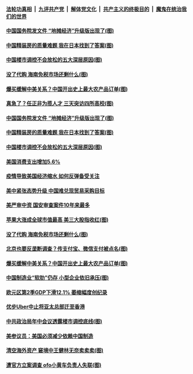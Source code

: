 ####  [法轮功真相](../../../../basic/blob/master/README.md?t=08021331) &nbsp;|&nbsp; [九评共产党](../../../../9ping.md/blob/master/README.md?t=08021331) &nbsp;|&nbsp; [解体党文化](../../../../jtdwh.md/blob/master/README.md?t=08021331)  &nbsp;|&nbsp; [共产主义的终极目的](../../../../gczydzjmd.md/blob/master/README.md?t=08021331) &nbsp;|&nbsp; [魔鬼在统治我们的世界](../../../../mgztzwmdsj.md/blob/master/README.md?t=08021331) 

#### [中国国务院发文件 “地摊经济”升级版出现了(图)](../pages/p5/941570.md?t=08021331) 

#### [中国精装房的质量难题 我在日本找到了答案(图)](../pages/p5/941598.md?t=08021331) 

#### [中国楼市调控不会放松的五大深层原因(图)](../pages/p5/941568.md?t=08021331) 


#### [没了代购 海南免税市场还剩什么(图)](../pages/p5/941511.md?t=08021331) 

#### [爆买缓解中美关系？中国开出史上最大农产品订单(图)](../pages/p5/941477.md?t=08021331) 

#### [真急了？任正非为揽人才 三天突访四所高校(图)](../pages/p5/941633.md?t=08021331) 

#### [中国国务院发文件 “地摊经济”升级版出现了(图)](../pages/p5/941570.md?t=08021331) 

#### [中国精装房的质量难题 我在日本找到了答案(图)](../pages/p5/941598.md?t=08021331) 

#### [中国楼市调控不会放松的五大深层原因(图)](../pages/p5/941568.md?t=08021331) 

#### [美国消费支出增加5.6%](../pages/p5/941558.md?t=08021331) 

#### [疫情导致美国经济缩水 如何反弹备受关注](../pages/p5/941557.md?t=08021331) 

#### [美中紧张态势升级 中国难兑现贸易采购目标](../pages/p5/941556.md?t=08021331) 


#### [美严审中资 国安审查案件10年来最多](../pages/p5/941522.md?t=08021331) 

#### [苹果大涨成全球市值最高 美三大股指收红(图)](../pages/p5/941521.md?t=08021331) 

#### [没了代购 海南免税市场还剩什么(图)](../pages/p5/941511.md?t=08021331) 

#### [北京也要反垄断调查？传支付宝、微信支付被点名(图)](../pages/p5/941503.md?t=08021331) 

#### [爆买缓解中美关系？中国开出史上最大农产品订单(图)](../pages/p5/941477.md?t=08021331) 

#### [中国制造业“软肋”仍存 小型企业依旧承压(图)](../pages/p5/941478.md?t=08021331) 

#### [欧元区第2季GDP下滑12.1% 萎缩幅度创纪录](../pages/p5/941472.md?t=08021331) 

#### [优步Uber中止将亚太总部迁至香港](../pages/p5/941471.md?t=08021331) 

#### [中共政治局年中会议透露楼市调控底线(图)](../pages/p5/941462.md?t=08021331) 

#### [美参议员：美国必须减少依赖中国制造](../pages/p5/941453.md?t=08021331) 

#### [清空海外资产 窘境中王健林无奈卖卖卖(图)](../pages/p5/941443.md?t=08021331) 

#### [遭官方立案调查 ofo小黄车负责人失联(图)](../pages/p5/941434.md?t=08021331) 

